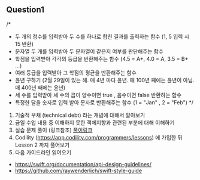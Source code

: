 ## Question1

/*
 - 두 개의 정수를 입력받아 두 수를 하나로 합친 결과를 출력하는 함수 (1, 5 입력 시 15 반환)
 - 문자열 두 개를 입력받아 두 문자열이 같은지 여부를 판단해주는 함수
 - 학점을 입력받아 각각의 등급을 반환해주는 함수 (4.5 = A+,  4.0 = A, 3.5 = B+ ...)
 - 여러 등급을 입력받아 그 학점의 평균을 반환해주는 함수
 - 윤년 구하기 (2월 29일이 있는 해.  매 4년 마다 윤년. 매 100년 째에는 윤년이 아님. 매 400년 째에는 윤년)
 - 세 수를 입력받아 세 수의 곱이 양수이면 true , 음수이면 false 반환하는 함수
 - 특정한 달을 숫자로 입력 받아 문자로 반환해주는 함수 (1 = "Jan" , 2 = "Feb")
 */
 
1. 기술적 부채 (technical debt) 라는 개념에 대해서 알아보기
2. 금일 수업 내용 중 이해하지 못한 객체지향과 관련된 부분에 대해 이해하기
3. 실습 문제 풀이 (링크참조)
 [풀이링크]( https://github.com/IntakHan/FasCampas_iOS_2018/blob/master/Questions.playground/Contents.swift)
4. Codility (https://app.codility.com/programmers/lessons) 에 가입한 뒤 Lesson 2 까지 풀어보기
5. 다음 가이드라인 읽어오기
- https://swift.org/documentation/api-design-guidelines/
- https://github.com/raywenderlich/swift-style-guide
